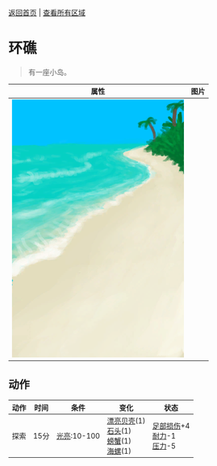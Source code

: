 [返回首页](index.md)   |  [查看所有区域](area.md)
# 环礁  
> 有一座小岛。  
  
  属性  |   图片   
 ----  |  ----:   
   |  ![](Sprite/Beach.png)   
  
## 动作  
动作  |  时间  |  条件  |  变化  |  状态  
----  |  ----  |  ----  |  ----  |  ----  
探索  |  15分  |  [光亮](Light.md):10-100  |  [漂亮贝壳](SeashellsPretty.md)(1)<br>[石头](Stone.md)(1)<br>[螃蟹](Crab.md)(1)<br>[海螺](Conch.md)(1)  |  [足部损伤](FootDamage.md)+4<br>[耐力](Stamina.md)-1<br>[压力](Stress.md)-5  
